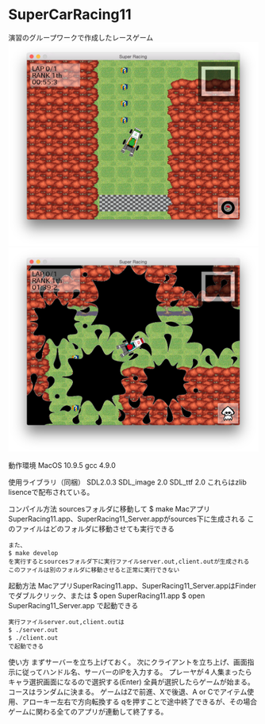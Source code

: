 # SuperCarRacing11

演習のグループワークで作成したレースゲーム
![screenshot1](resources/img/screenshot1.png)
![screenshot2](resources/img/screenshot2.png)

動作環境
	MacOS 10.9.5
	gcc 4.9.0

使用ライブラリ（同梱）
	SDL2.0.3
	SDL_image 2.0
	SDL_ttf 2.0
	これらはzlib lisenceで配布されている。

コンパイル方法
	sourcesフォルダに移動して
	$ make
	MacアプリSuperRacing11.app、SuperRacing11_Server.appがsources下に生成される
	このファイルはどのフォルダに移動させても実行できる
	
	また、
	$ make develop
	を実行するとsourcesフォルダ下に実行ファイルserver.out,client.outが生成される
	このファイルは別のフォルダに移動させると正常に実行できない

起動方法
	MacアプリSuperRacing11.app、SuperRacing11_Server.appはFinderでダブルクリック、または
	$ open SuperRacing11.app
	$ open SuperRacing11_Server.app
	で起動できる

	実行ファイルserver.out,client.outは
	$ ./server.out
	$ ./client.out
	で起動できる

使い方
	まずサーバーを立ち上げておく。
	次にクライアントを立ち上げ、画面指示に従ってハンドル名、サーバーのIPを入力する。
	プレーヤが４人集まったらキャラ選択画面になるので選択する(Enter)
	全員が選択したらゲームが始まる。コースはランダムに決まる。
	ゲームはZで前進、Xで後退、A or Cでアイテム使用、アローキー左右で方向転換する
	qを押すことで途中終了できるが、その場合ゲームに関わる全てのアプリが連動して終了する。
